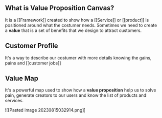 ## What is Value Proposition Canvas?

It is a [[Framework]] created to show how a [[Service]]  or [[product]] is positioned around what the costumer needs. Sometimes we need to create a **value** that is a set of benefits that we design to attract customers.

## Customer Profile

It's a way to describe our costumer with more details knowing the gains, pains and [[customer jobs]]


## Value Map

It's a powerful map used to show how a **value proposition** help us to solve pain, generate creators to our users and know the list of products and services.

![[Pasted image 20230815032914.png]]
